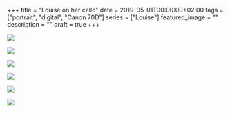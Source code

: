 +++
title =  "Louise on her cello"
date = 2019-05-01T00:00:00+02:00
tags = ["portrait", "digital", "Canon 70D"]
series = ["Louise"]
featured_image = ""
description = ""
draft = true
+++

![](/img/2019/LouiseCello/louise-2.jpg)

![](/img/2019/LouiseCello/louise-7.jpg)

![](/img/2019/LouiseCello/louise-18.jpg)

![](/img/2019/LouiseCello/louise-4.jpg)

![](/img/2019/LouiseCello/louise-8.jpg)

![](/img/2019/LouiseCello/louise-19.jpg)
